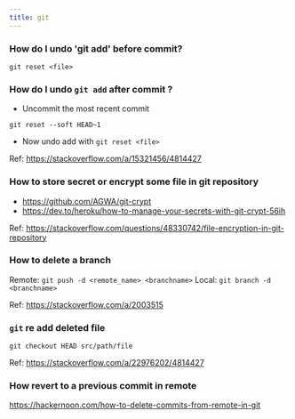 ```yaml
---
title: git
---
```


### How do I undo 'git add' before commit?

```shell
git reset <file>
```

### How do I undo `git add` after commit ?

- Uncommit the most recent commit 

```shell
git reset --soft HEAD~1
```

- Now undo add with `git reset <file>`

Ref: https://stackoverflow.com/a/15321456/4814427

### How to store secret or encrypt some file in git repository

- https://github.com/AGWA/git-crypt
- https://dev.to/heroku/how-to-manage-your-secrets-with-git-crypt-56ih

Ref: https://stackoverflow.com/questions/48330742/file-encryption-in-git-repository

### How to delete a branch 

Remote: `git push -d <remote_name> <branchname>`
Local: `git branch -d <branchname>`

Ref: https://stackoverflow.com/a/2003515

### `git` re add deleted file

`git checkout HEAD src/path/file`

Ref: https://stackoverflow.com/a/22976202/4814427

### How revert to a previous commit in remote

https://hackernoon.com/how-to-delete-commits-from-remote-in-git